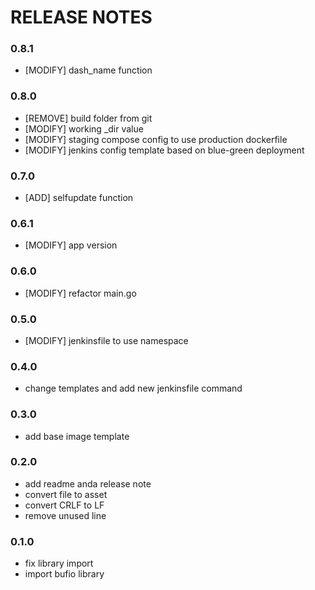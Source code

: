 # RELEASE NOTES

### 0.8.1
* [MODIFY] dash_name function

### 0.8.0
* [REMOVE] build folder from git
* [MODIFY] working _dir value
* [MODIFY] staging compose config to use production dockerfile
* [MODIFY] jenkins config template based on blue-green deployment

### 0.7.0
* [ADD] selfupdate function

### 0.6.1
* [MODIFY] app version

### 0.6.0
* [MODIFY] refactor main.go

### 0.5.0
* [MODIFY] jenkinsfile to use namespace
  
### 0.4.0
* change templates and add new jenkinsfile command
  
### 0.3.0
* add base image template

### 0.2.0
* add readme anda release note
* convert file to asset
* convert CRLF to LF
* remove unused line


### 0.1.0
* fix library import
* import bufio library